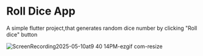 # Roll Dice App

A simple flutter project,that generates random dice number by clicking "Roll dice" button




![ScreenRecording2025-05-10at9 40 14PM-ezgif com-resize](https://github.com/user-attachments/assets/5847a1e7-1ce2-4214-a368-7ee726cb5abe)
